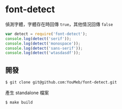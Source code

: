 font-detect
===========

偵測字體，字體存在時回傳 `true`，其他情況回傳 `false`

```javascript
var detect = require('font-detect');
console.log(detect('serif'));
console.log(detect('monospace'));
console.log(detect('sans-serif'));
console.log(detect('wtasdasdf'));
```

## 開發

```bash
$ git clone git@github.com:YouMeb/font-detect.git
```

產生 standalone 檔案

```bash
$ make build
```
